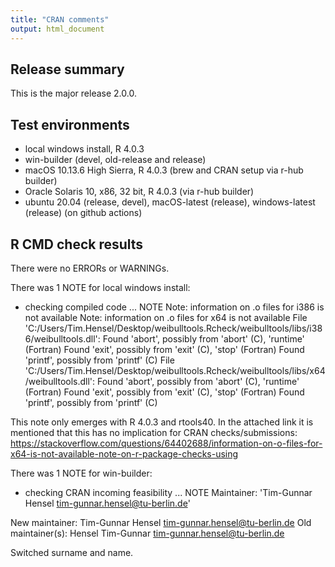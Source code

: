 ```yaml
---
title: "CRAN comments"
output: html_document
---
```


## Release summary

This is the major release 2.0.0.

## Test environments

* local windows install, R 4.0.3
* win-builder (devel, old-release and release)
* macOS 10.13.6 High Sierra, R 4.0.3 (brew and CRAN setup via r-hub builder)
* Oracle Solaris 10, x86, 32 bit, R 4.0.3 (via r-hub builder)
* ubuntu 20.04 (release, devel), macOS-latest (release), windows-latest (release) (on github actions)

## R CMD check results

There were no ERRORs or WARNINGs. 
  
There was 1 NOTE for local windows install:

* checking compiled code ... NOTE
  Note: information on .o files for i386 is not available
  Note: information on .o files for x64 is not available
  File 'C:/Users/Tim.Hensel/Desktop/weibulltools.Rcheck/weibulltools/libs/i386/weibulltools.dll':
    Found 'abort', possibly from 'abort' (C), 'runtime' (Fortran)
    Found 'exit', possibly from 'exit' (C), 'stop' (Fortran)
    Found 'printf', possibly from 'printf' (C)
  File 'C:/Users/Tim.Hensel/Desktop/weibulltools.Rcheck/weibulltools/libs/x64/weibulltools.dll':
    Found 'abort', possibly from 'abort' (C), 'runtime' (Fortran)
    Found 'exit', possibly from 'exit' (C), 'stop' (Fortran)
    Found 'printf', possibly from 'printf' (C)
    
This note only emerges with R 4.0.3 and rtools40.
In the attached link it is mentioned that this has no implication for CRAN checks/submissions: 
https://stackoverflow.com/questions/64402688/information-on-o-files-for-x64-is-not-available-note-on-r-package-checks-using

There was 1 NOTE for win-builder:

* checking CRAN incoming feasibility ... NOTE
Maintainer: 'Tim-Gunnar Hensel <tim-gunnar.hensel@tu-berlin.de>'

New maintainer:
  Tim-Gunnar Hensel <tim-gunnar.hensel@tu-berlin.de>
Old maintainer(s):
  Hensel Tim-Gunnar <tim-gunnar.hensel@tu-berlin.de>

Switched surname and name. 
